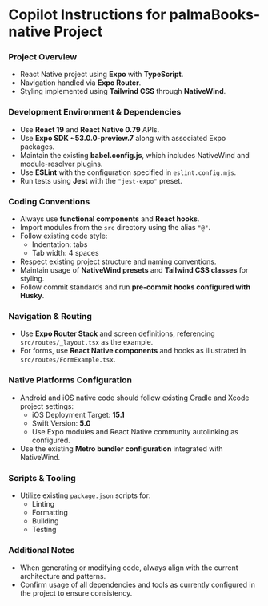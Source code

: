 # Copilot Instructions for palmaBooks-native Project

### Project Overview
- React Native project using **Expo** with **TypeScript**.
- Navigation handled via **Expo Router**.
- Styling implemented using **Tailwind CSS** through **NativeWind**.

### Development Environment & Dependencies
- Use **React 19** and **React Native 0.79** APIs.
- Use **Expo SDK ~53.0.0-preview.7** along with associated Expo packages.
- Maintain the existing **babel.config.js**, which includes NativeWind and module-resolver plugins.
- Use **ESLint** with the configuration specified in `eslint.config.mjs`.
- Run tests using **Jest** with the `"jest-expo"` preset.

### Coding Conventions
- Always use **functional components** and **React hooks**.
- Import modules from the `src` directory using the alias `"@"`.
- Follow existing code style:
  - Indentation: tabs
  - Tab width: 4 spaces
- Respect existing project structure and naming conventions.
- Maintain usage of **NativeWind presets** and **Tailwind CSS classes** for styling.
- Follow commit standards and run **pre-commit hooks configured with Husky**.

### Navigation & Routing
- Use **Expo Router Stack** and screen definitions, referencing `src/routes/_layout.tsx` as the example.
- For forms, use **React Native components** and hooks as illustrated in `src/routes/FormExample.tsx`.

### Native Platforms Configuration
- Android and iOS native code should follow existing Gradle and Xcode project settings:
  - iOS Deployment Target: **15.1**
  - Swift Version: **5.0**
  - Use Expo modules and React Native community autolinking as configured.
- Use the existing **Metro bundler configuration** integrated with NativeWind.

### Scripts & Tooling
- Utilize existing `package.json` scripts for:
  - Linting
  - Formatting
  - Building
  - Testing

### Additional Notes
- When generating or modifying code, always align with the current architecture and patterns.
- Confirm usage of all dependencies and tools as currently configured in the project to ensure consistency.